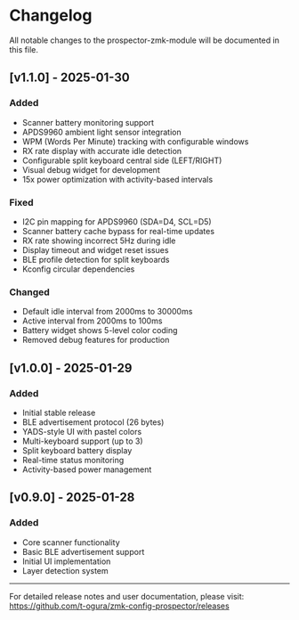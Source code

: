 # Changelog

All notable changes to the prospector-zmk-module will be documented in this file.

## [v1.1.0] - 2025-01-30

### Added
- Scanner battery monitoring support
- APDS9960 ambient light sensor integration
- WPM (Words Per Minute) tracking with configurable windows
- RX rate display with accurate idle detection
- Configurable split keyboard central side (LEFT/RIGHT)
- Visual debug widget for development
- 15x power optimization with activity-based intervals

### Fixed
- I2C pin mapping for APDS9960 (SDA=D4, SCL=D5)
- Scanner battery cache bypass for real-time updates
- RX rate showing incorrect 5Hz during idle
- Display timeout and widget reset issues
- BLE profile detection for split keyboards
- Kconfig circular dependencies

### Changed
- Default idle interval from 2000ms to 30000ms
- Active interval from 2000ms to 100ms
- Battery widget shows 5-level color coding
- Removed debug features for production

## [v1.0.0] - 2025-01-29

### Added
- Initial stable release
- BLE advertisement protocol (26 bytes)
- YADS-style UI with pastel colors
- Multi-keyboard support (up to 3)
- Split keyboard battery display
- Real-time status monitoring
- Activity-based power management

## [v0.9.0] - 2025-01-28

### Added
- Core scanner functionality
- Basic BLE advertisement support
- Initial UI implementation
- Layer detection system

---

For detailed release notes and user documentation, please visit:
https://github.com/t-ogura/zmk-config-prospector/releases